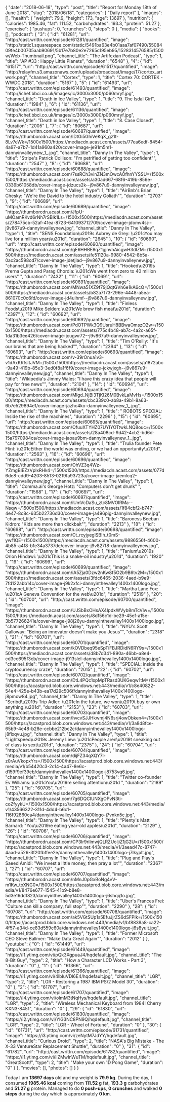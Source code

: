 {
    "date": "2018-06-18",
    "type": "post",
    "title": "Report for Monday 18th of June 2018",
    "slug": "2018\/06\/18",
    "categories": [
        "Daily report"
    ],
    "images": [],
    "health": {
        "weight": 79.9,
        "height": 173,
        "age": 13697
    },
    "nutrition": {
        "calories": 1985.46,
        "fat": 111.52,
        "carbohydrates": 193.3,
        "protein": 51.27
    },
    "exercise": {
        "pushups": 0,
        "crunches": 0,
        "steps": 0
    },
    "media": {
        "books": [],
        "podcast": {
            "3": {
                "id": "61281",
                "url": "http:\/\/cast.writtn.com\/episode\/61281\/quantified",
                "image": "http:\/\/static1.squarespace.com\/static\/5491ba63e4b01aaa7af07490\/5508409fe4b00705aab90691\/5b17e7b80e2e7265c195eb95\/1528314576585\/1500w\/Web-Thumbnail.png",
                "channel_title": "The Artifexian Podcast",
                "type": 1,
                "title": "AP #33 : Happy Little Planets",
                "duration": "6548"
            },
            "4": {
                "id": "61517",
                "url": "http:\/\/cast.writtn.com\/episode\/61517\/quantified",
                "image": "http:\/\/relayfm.s3.amazonaws.com\/uploads\/broadcast\/image\/17\/cortex_artwork.png",
                "channel_title": "Cortex",
                "type": 1,
                "title": "Cortex 70: CORTEK - WWDC 2018",
                "duration": "5167"
            },
            "5": {
                "id": "61493",
                "url": "http:\/\/cast.writtn.com\/episode\/61493\/quantified",
                "image": "http:\/\/ichef.bbci.co.uk\/images\/ic\/3000x3000\/p060mryf.jpg",
                "channel_title": "Death in Ice Valley",
                "type": 1,
                "title": "9. The Isdal Girl",
                "duration": "1984"
            },
            "6": {
                "id": "61136",
                "url": "http:\/\/cast.writtn.com\/episode\/61136\/quantified",
                "image": "http:\/\/ichef.bbci.co.uk\/images\/ic\/3000x3000\/p060mryf.jpg",
                "channel_title": "Death in Ice Valley",
                "type": 1,
                "title": "8. Case Closed",
                "duration": "2005"
            },
            "7": {
                "id": "60687",
                "url": "http:\/\/cast.writtn.com\/episode\/60687\/quantified",
                "image": "https:\/\/thumborcdn.acast.com\/IDtGi5GhiVeKqX_gz1t-8Lv7eWk=\/1500x1500\/https:\/\/mediacdn.acast.com\/assets\/77ea6edf-8454-4a97-a7b7-1d41a960a420\/cover-image-je91m5m1-dannyinvalleynew_1_.jpg",
                "channel_title": "Danny In The Valley",
                "type": 1,
                "title": "Stripe's Patrick Collison: \"I'm petrified of getting too confident\"",
                "duration": "2547"
            },
            "8": {
                "id": "60688",
                "url": "http:\/\/cast.writtn.com\/episode\/60688\/quantified",
                "image": "https:\/\/thumborcdn.acast.com\/7ssRCh3vinZN3mOwcAOfhnYYSSU=\/1500x1500\/https:\/\/mediacdn.acast.com\/assets\/a30ad667-68f6-419b-856e-0339b61058db\/cover-image-jdzucs2k--j9v867u9-dannyinvalleynew.jpg",
                "channel_title": "Danny In The Valley",
                "type": 1,
                "title": "AirBnb's Brian Chesky:  \"We're the David to the hotel industry Goliath\"",
                "duration": "2703"
            },
            "9": {
                "id": "60689",
                "url": "http:\/\/cast.writtn.com\/episode\/60689\/quantified",
                "image": "https:\/\/thumborcdn.acast.com\/JfpU-uMOamRKvd6rNh7rSBlk1Ls=\/1500x1500\/https:\/\/mediacdn.acast.com\/assets\/278475cb-52af-41ea-8723-641093712709\/cover-image-jdomv4sj--j9v867u9-dannyinvalleynew.jpg",
                "channel_title": "Danny In The Valley",
                "type": 1,
                "title": "SENS Foundation\u2019s Aubrey de Grey: \u201cYou may live for a million years\u201d",
                "duration": "2645"
            },
            "10": {
                "id": "60690",
                "url": "http:\/\/cast.writtn.com\/episode\/60690\/quantified",
                "image": "https:\/\/thumborcdn.acast.com\/gE6HHBE8qZ1gjnvhAicgwH3dIZM=\/1500x1500\/https:\/\/mediacdn.acast.com\/assets\/fe51120a-9980-4542-8b5a-0ac2ac598cd7\/cover-image-jdetjlad--j9v867u9-dannyinvalleynew.jpg",
                "channel_title": "Danny In The Valley",
                "type": 1,
                "title": "Hooked\u2019s Prerna Gupta and Parag Chordia: \u201cWe went from zero to 40 million users\" ",
                "duration": "2432"
            },
            "11": {
                "id": "60691",
                "url": "http:\/\/cast.writtn.com\/episode\/60691\/quantified",
                "image": "https:\/\/thumborcdn.acast.com\/MNwa51XZ9f79jQqtGVn6e1kA6cQ=\/1500x1500\/https:\/\/mediacdn.acast.com\/assets\/b82a7173-296e-4448-a5ea-861070c0c6fd\/cover-image-jd4ulhmf--j9v867u9-dannyinvalleynew.jpg",
                "channel_title": "Danny In The Valley",
                "type": 1,
                "title": "Finless Foods\u2019 Mike Selden: \u201cWe brew fish meat\u201d",
                "duration": "2397"
            },
            "12": {
                "id": "60692",
                "url": "http:\/\/cast.writtn.com\/episode\/60692\/quantified",
                "image": "https:\/\/thumborcdn.acast.com\/PdOTPWk3Q9UsruH8BBwaOmszO2w=\/1500x1500\/https:\/\/mediacdn.acast.com\/assets\/775c4b48-ab7c-4a2c-a65f-1da31b3ee426\/cover-image-jcugwr72--j9v867u9-dannyinvalleynew.jpg",
                "channel_title": "Danny In The Valley",
                "type": 1,
                "title": "Tim O'Reilly: \"It's our brains that are being hacked\"",
                "duration": "2394"
            },
            "13": {
                "id": "60693",
                "url": "http:\/\/cast.writtn.com\/episode\/60693\/quantified",
                "image": "https:\/\/thumborcdn.acast.com\/v-39rOnua1v3-v1dAxKRfsItJVM=\/1500x1500\/https:\/\/mediacdn.acast.com\/assets\/a1872abc-9a49-419b-85e3-3ed0f8a1f6f9\/cover-image-jckwjxgh--j9v867u9-dannyinvalleynew.jpg",
                "channel_title": "Danny In The Valley",
                "type": 1,
                "title": "Wikipedia's Jimmy Wales: \"I have this crazy idea that people will pay for free news\"",
                "duration": "2104"
            },
            "14": {
                "id": "60694",
                "url": "http:\/\/cast.writtn.com\/episode\/60694\/quantified",
                "image": "https:\/\/thumborcdn.acast.com\/Mlgd_NjBi3TjKI26M0BvkLaMvHs=\/1500x1500\/https:\/\/mediacdn.acast.com\/assets\/cbc339c0-ab8a-49b1-8a63-6b7e529894e1\/cover-image-jazhc4ko-dannyinvalleynew_1_.jpg",
                "channel_title": "Danny In The Valley",
                "type": 1,
                "title": " ROBOTS SPECIAL: Inside the rise of the machines",
                "duration": "2296"
            },
            "15": {
                "id": "60695",
                "url": "http:\/\/cast.writtn.com\/episode\/60695\/quantified",
                "image": "https:\/\/thumborcdn.acast.com\/OfuuXTYHZ07UYIYOTtwkLNQ8ouc=\/1500x1500\/https:\/\/mediacdn.acast.com\/assets\/28a408cd-9d42-4cb2-bd6d-15a7970984ca\/cover-image-jaoau9bm-dannyinvalleynew_1_.jpg",
                "channel_title": "Danny In The Valley",
                "type": 1,
                "title": "Trulia founder Pete Flint: \u201cEither the world was ending, or we had an opportunity\u201d",
                "duration": "2563"
            },
            "16": {
                "id": "60696",
                "url": "http:\/\/cast.writtn.com\/episode\/60696\/quantified",
                "image": "https:\/\/thumborcdn.acast.com\/OhVZ3q4Wz-YZmgBIEZzVplxRHk4=\/1500x1500\/https:\/\/mediacdn.acast.com\/assets\/077d6de8-cdd9-4203-8513-0219fa93723a\/cover-image-jaemlcq2-dannyinvalleynew.jpg",
                "channel_title": "Danny In The Valley",
                "type": 1,
                "title": "Comma.ai's George Hotz: \"Computers don't get drunk\" ",
                "duration": "1568"
            },
            "17": {
                "id": "60697",
                "url": "http:\/\/cast.writtn.com\/episode\/60697\/quantified",
                "image": "https:\/\/thumborcdn.acast.com\/iUmVcDaSu_ztc8MVOIRMa--Nsqw=\/1500x1500\/https:\/\/mediacdn.acast.com\/assets\/1f84cbf2-b747-4e47-8c8c-635b22736d30\/cover-image-ja496pig-dannyinvalleynew.jpg",
                "channel_title": "Danny In The Valley",
                "type": 1,
                "title": "Baroness Beeban Kidron: \"Kids are more than clickbait\"",
                "duration": "2213"
            },
            "18": {
                "id": "60698",
                "url": "http:\/\/cast.writtn.com\/episode\/60698\/quantified",
                "image": "https:\/\/thumborcdn.acast.com\/Ct_rcyjyeglSBIh_t0mS-ywf1QE=\/1500x1500\/https:\/\/mediacdn.acast.com\/assets\/9886556f-4600-4b85-a4f8-b1e34a3737de\/cover-image-j9v827f8-dannyinvalleynew.jpg",
                "channel_title": "Danny In The Valley",
                "type": 1,
                "title": "Tanium\u2019s Orion Hindawi: \u201cThis is a snake-oil industry\u201d",
                "duration": "1920"
            },
            "19": {
                "id": "60699",
                "url": "http:\/\/cast.writtn.com\/episode\/60699\/quantified",
                "image": "https:\/\/thumborcdn.acast.com\/iA5Zja0Dzw2nKw8f5O2b9B6tv2M=\/1500x1500\/https:\/\/mediacdn.acast.com\/assets\/3fdc6465-2036-4aed-b9e9-7fd122abb14c\/cover-image-j9k2xfci-dannyinthevalley1400x1400logo.jpg",
                "channel_title": "Danny In The Valley",
                "type": 1,
                "title": "Martha Lane Fox: \u201cA Geneva Convention for the web\u201d",
                "duration": "2519"
            },
            "20": {
                "id": "60700",
                "url": "http:\/\/cast.writtn.com\/episode\/60700\/quantified",
                "image": "https:\/\/thumborcdn.acast.com\/UJSbBxOHsAX4IpdxWVyb8mTcVlw=\/1500x1500\/https:\/\/mediacdn.acast.com\/assets\/8df56c1d-be29-45ef-a15e-3b577266241e\/cover-image-j98j26yu-dannyinthevalley1400x1400logo.jpg",
                "channel_title": "Danny In The Valley",
                "type": 1,
                "title": "NYU's Scott Galloway: \"Being an innovator doesn't make you Jesus\"",
                "duration": "2318"
            },
            "21": {
                "id": "60701",
                "url": "http:\/\/cast.writtn.com\/episode\/60701\/quantified",
                "image": "https:\/\/thumborcdn.acast.com\/kOVDbeq95eSpTiFBJRDidN6RY9s=\/1500x1500\/https:\/\/mediacdn.acast.com\/assets\/d8b7d341-890a-46bb-a8e4-cd3cc695f3cb\/cover-image-j913slel-dannyinthevalley1400x1400logo.jpg",
                "channel_title": "Danny In The Valley",
                "type": 1,
                "title": "SPECIAL: inside the cryptocurrency craze",
                "duration": "2015"
            },
            "22": {
                "id": "60702",
                "url": "http:\/\/cast.writtn.com\/episode\/60702\/quantified",
                "image": "https:\/\/thumborcdn.acast.com\/DtL4PQc1xpMpTRasd3UKGeqw1tM=\/1500x1500\/https:\/\/acastprod.blob.core.windows.net:443\/media\/v1\/c8e40822-54e4-425e-b43b-ea17d29c506f\/dannyinthevalley1400x1400logo-j8pmow84.jpg",
                "channel_title": "Danny In The Valley",
                "type": 1,
                "title": "Scribd\u2019s Trip Adler: \u201cIn the future, we won\u2019t buy or own anything.\u201d",
                "duration": "2153"
            },
            "23": {
                "id": "60703",
                "url": "http:\/\/cast.writtn.com\/episode\/60703\/quantified",
                "image": "https:\/\/thumborcdn.acast.com\/hvcvSJJHkwmj4N6srj4owObken4=\/1500x1500\/https:\/\/acastprod.blob.core.windows.net:443\/media\/v1\/3a8d8fce-65b9-4e48-b28e-ccbbe212bc2c\/dannyinthevalley1400x1400logo-j8flxqvu.jpg",
                "channel_title": "Danny In The Valley",
                "type": 1,
                "title": "Lightspeed\u2019s Jeremy Liew: \u201cPeople aren\u2019t sneaking out of class to sext\u201d",
                "duration": "2375"
            },
            "24": {
                "id": "60704",
                "url": "http:\/\/cast.writtn.com\/episode\/60704\/quantified",
                "image": "https:\/\/thumborcdn.acast.com\/dijFZ34qXQY7l-z0rAuVkopxYrs=\/1500x1500\/https:\/\/acastprod.blob.core.windows.net:443\/media\/v1\/b54420c3-2c14-4a47-8e6c-d159f9ef39eb\/dannyinthevalley1400x1400logo-j8753vq6.jpg",
                "channel_title": "Danny In The Valley",
                "type": 1,
                "title": "Twitter co-founder Ev Williams: \u201cYou\u2019re selling attention\u201d ",
                "duration": "2189"
            },
            "25": {
                "id": "60705",
                "url": "http:\/\/cast.writtn.com\/episode\/60705\/quantified",
                "image": "https:\/\/thumborcdn.acast.com\/7g6DQCIUNXgOPvN3ti-coZfyykU=\/1500x1500\/https:\/\/acastprod.blob.core.windows.net:443\/media\/v1\/43566322-311d-4dd4-b6c1-116f92860ca4\/dannyinthevalley1400x1400logo-j7vnkn5c.jpg",
                "channel_title": "Danny In The Valley",
                "type": 1,
                "title": "Plenty's Matt Barnard: \"You\u2019re eating year-old apples\u201d",
                "duration": "2129"
            },
            "26": {
                "id": "60706",
                "url": "http:\/\/cast.writtn.com\/episode\/60706\/quantified",
                "image": "https:\/\/thumborcdn.acast.com\/CP3Ir9rilmwjQLRZUoljiZ1jG2U=\/1500x1500\/https:\/\/acastprod.blob.core.windows.net:443\/media\/v1\/3aead47c-8747-4aad-a526-3f20fbffee2e\/dannyinthevalley1400x1400logo-j7lkyplt.jpg",
                "channel_title": "Danny In The Valley",
                "type": 1,
                "title": "Plug and Play's Saeed Amidi: \"We invest a little money, then pray a lot\"",
                "duration": "2367"
            },
            "27": {
                "id": "60707",
                "url": "http:\/\/cast.writtn.com\/episode\/60707\/quantified",
                "image": "https:\/\/thumborcdn.acast.com\/nMnJ0pGxBoNg4vV-m1Kw_toXNG0=\/1500x1500\/https:\/\/acastprod.blob.core.windows.net:443\/media\/v1\/8476e677-1545-41b9-b8e8-5d3e16dc1823\/dannyinthevalley1400x1400logo-j6shqq1o.jpg",
                "channel_title": "Danny In The Valley",
                "type": 1,
                "title": "Uber's Frances Frei: \"Culture can kill a company, full stop\"",
                "duration": "2290"
            },
            "28": {
                "id": "60708",
                "url": "http:\/\/cast.writtn.com\/episode\/60708\/quantified",
                "image": "https:\/\/thumborcdn.acast.com\/ak5VGtSUp1s5EfuJjrZS6dSFPIk=\/1500x1500\/https:\/\/acastprod.blob.core.windows.net:443\/media\/v1\/bf8839a8-ca22-4f57-a34d-ce83d559c60a\/dannyinthevalley1400x1400logo-j6s8yuit.jpg",
                "channel_title": "Danny In The Valley",
                "type": 1,
                "title": "Former Microsoft CEO Steve Ballmer: \"Make Data Great Again\"",
                "duration": "2012"
            }
        },
        "youtube": {
            "0": {
                "id": "61449",
                "url": "http:\/\/cast.writtn.com\/episode\/61449\/quantified",
                "image": "https:\/\/i1.ytimg.com\/vi\/pQk3XgpuaJ4\/hqdefault.jpg",
                "channel_title": "The 8-Bit Guy",
                "type": 2,
                "title": "How a Character LCD Works - Part 3",
                "duration": "0"
            },
            "1": {
                "id": "61366",
                "url": "http:\/\/cast.writtn.com\/episode\/61366\/quantified",
                "image": "https:\/\/i1.ytimg.com\/vi\/4lbIuVDl6E4\/hqdefault.jpg",
                "channel_title": "LGR",
                "type": 2,
                "title": "LGR - Restoring a 1987 IBM PS\/2 Model 30",
                "duration": "0"
            },
            "2": {
                "id": "61707",
                "url": "http:\/\/cast.writtn.com\/episode\/61707\/quantified",
                "image": "https:\/\/i4.ytimg.com\/vi\/olmM3tNqHys\/hqdefault.jpg",
                "channel_title": "LGR",
                "type": 2,
                "title": "Wireless Mechanical Keyboard from 1984! Cherry KXN3-8451",
                "duration": "0"
            },
            "29": {
                "id": "61830",
                "url": "http:\/\/cast.writtn.com\/episode\/61830\/quantified",
                "image": "https:\/\/i2.ytimg.com\/vi\/YlG3NC8PN9Q\/hqdefault.jpg",
                "channel_title": "LGR",
                "type": 2,
                "title": "LGR - Wheel of Fortune",
                "duration": "0"
            },
            "30": {
                "id": "61731",
                "url": "http:\/\/cast.writtn.com\/episode\/61731\/quantified",
                "image": "https:\/\/i3.ytimg.com\/vi\/zeNytM7JdYY\/hqdefault.jpg",
                "channel_title": "Curious Droid",
                "type": 2,
                "title": "NASA's Big Mistake - The X-33 VentureStar Replacement Shuttle",
                "duration": "0"
            },
            "31": {
                "id": "61782",
                "url": "http:\/\/cast.writtn.com\/episode\/61782\/quantified",
                "image": "https:\/\/i1.ytimg.com\/vi\/liZMwInWuTM\/hqdefault.jpg",
                "channel_title": "GreatScott!",
                "type": 2,
                "title": "Make your own 1D Pong Game",
                "duration": "0"
            }
        },
        "movies": [],
        "photos": []
    }
}

Today I am <strong>13697 days</strong> old and my weight is <strong>79.9 kg</strong>. During the day, I consumed <strong>1985.46 kcal</strong> coming from <strong>111.52 g</strong> fat, <strong>193.3 g</strong> carbohydrates and <strong>51.27 g</strong> protein. Managed to do <strong>0 push-ups</strong>, <strong>0 crunches</strong> and walked <strong>0 steps</strong> during the day which is approximately <strong>0 km</strong>.